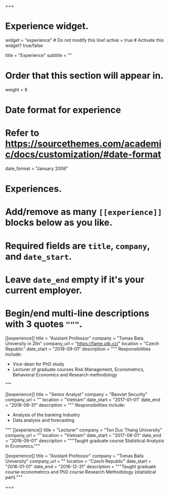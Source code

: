 +++
# Experience widget.
widget = "experience"  # Do not modify this line!
active = true  # Activate this widget? true/false

title = "Experience"
subtitle = ""

# Order that this section will appear in.
weight = 8

# Date format for experience
#   Refer to https://sourcethemes.com/academic/docs/customization/#date-format
date_format = "January 2006"

# Experiences.
#   Add/remove as many `[[experience]]` blocks below as you like.
#   Required fields are `title`, `company`, and `date_start`.
#   Leave `date_end` empty if it's your current employer.
#   Begin/end multi-line descriptions with 3 quotes `"""`.

[[experience]]
  title = "Asistant Professor"
  company = "Tomas Bata University in Zlín"
  company_url = "https://fame.utb.cz/"
  location = "Czech Republic"
  date_start = "2018-09-01"
  description = """
  Responsibilities include:
  
  * Vice-dean for PhD study
  * Lecturer of graduate courses Risk Management, Econometrics, Behavioral Economics and Research methodology

  """
  
[[experience]]
  title = "Senior Analyst"
  company = "Baoviet Security"
  company_url = ""
  location = "Vietnam"
  date_start = "2017-01-01"
  date_end = "2018-08-31"
  description = """
  Responsibilities include:
  
  * Analysis of the banking Industry
  * Data analysis and forecasting

  """
[[experience]]
  title = "Lecturer"
  company = "Ton Duc Thang University"
  company_url = ""
  location = "Vietnam"
  date_start = "2017-08-01"
  date_end = "2018-09-01"
  description = """Taught graduate course Statistical Analysis in Economics."""
  
  
[[experience]]
  title = "Asistant Professor"
  company = "Tomas Baťa University"
  company_url = ""
  location = "Czech Republic"
  date_start = "2016-01-01"
  date_end = "2016-12-31"
  description = """Taught graduate course econometrics and PhD course Research Methodology (statistical part)."""

+++
